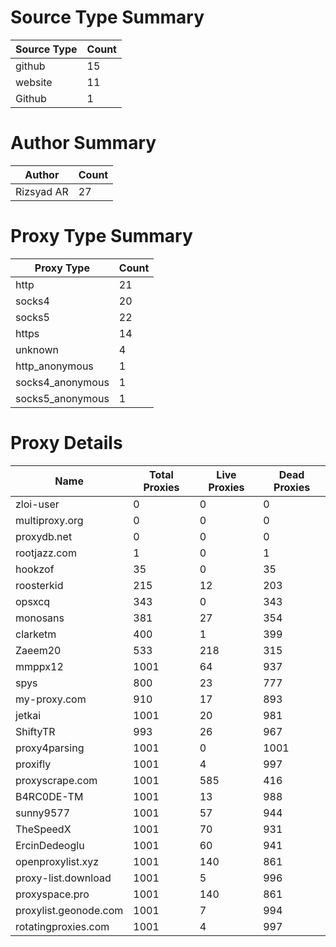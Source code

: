 # Source Type Summary

| Source Type | Count |
|-------------|-------|
| github | 15 |
| website | 11 |
| Github | 1 |


# Author Summary

| Author | Count |
|--------|-------|
| Rizsyad AR | 27 |


# Proxy Type Summary

| Proxy Type | Count |
|------------|-------|
| http | 21 |
| socks4 | 20 |
| socks5 | 22 |
| https | 14 |
| unknown | 4 |
| http_anonymous | 1 |
| socks4_anonymous | 1 |
| socks5_anonymous | 1 |


# Proxy Details

| Name | Total Proxies | Live Proxies | Dead Proxies |
|------|---------------|--------------|---------------|
| zloi-user | 0 | 0 | 0 |
| multiproxy.org | 0 | 0 | 0 |
| proxydb.net | 0 | 0 | 0 |
| rootjazz.com | 1 | 0 | 1 |
| hookzof | 35 | 0 | 35 |
| roosterkid | 215 | 12 | 203 |
| opsxcq | 343 | 0 | 343 |
| monosans | 381 | 27 | 354 |
| clarketm | 400 | 1 | 399 |
| Zaeem20 | 533 | 218 | 315 |
| mmppx12 | 1001 | 64 | 937 |
| spys | 800 | 23 | 777 |
| my-proxy.com | 910 | 17 | 893 |
| jetkai | 1001 | 20 | 981 |
| ShiftyTR | 993 | 26 | 967 |
| proxy4parsing | 1001 | 0 | 1001 |
| proxifly | 1001 | 4 | 997 |
| proxyscrape.com | 1001 | 585 | 416 |
| B4RC0DE-TM | 1001 | 13 | 988 |
| sunny9577 | 1001 | 57 | 944 |
| TheSpeedX | 1001 | 70 | 931 |
| ErcinDedeoglu | 1001 | 60 | 941 |
| openproxylist.xyz | 1001 | 140 | 861 |
| proxy-list.download | 1001 | 5 | 996 |
| proxyspace.pro | 1001 | 140 | 861 |
| proxylist.geonode.com | 1001 | 7 | 994 |
| rotatingproxies.com | 1001 | 4 | 997 |
